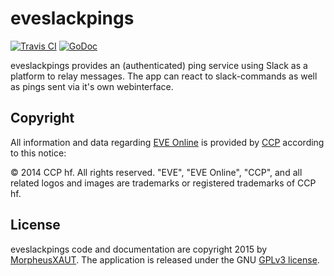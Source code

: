eveslackpings
=======

[![Travis CI](https://travis-ci.org/MorpheusXAUT/eveslackpings.svg?branch=master)](https://travis-ci.org/MorpheusXAUT/eveslackpings) [![GoDoc](https://godoc.org/github.com/MorpheusXAUT/eveslackpings?status.svg)](https://godoc.org/github.com/MorpheusXAUT/eveslackpings)

eveslackpings provides an (authenticated) ping service using Slack as a platform to relay messages. The app can react to slack-commands as well as pings sent via it's own webinterface.

Copyright
---------

All information and data regarding [EVE Online](http://www.eveonline.com/) is provided by [CCP](http://www.ccpgames.com/en/home) according to this notice:

© 2014 CCP hf. All rights reserved. "EVE", "EVE Online", "CCP", and all related logos and images are trademarks or registered trademarks of CCP hf.

License
-------

eveslackpings code and documentation are copyright 2015 by [MorpheusXAUT](https://github.com/MorpheusXAUT). The application is released under the GNU [GPLv3 license](https://www.gnu.org/licenses/gpl.html).
